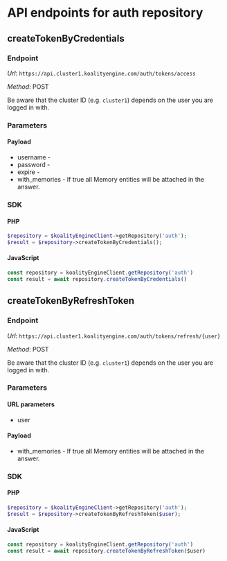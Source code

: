# API endpoints for auth repository


## createTokenByCredentials

### Endpoint

*Url*: ```https://api.cluster1.koalityengine.com/auth/tokens/access```

*Method*: POST

Be aware that the cluster ID (e.g. `cluster1`) depends on the user you are logged in with.

### Parameters

#### Payload
- username - 
- password - 
- expire - 
- with_memories - If true all Memory entities will be attached in the answer.

### SDK

#### PHP
```php
$repository = $koalityEngineClient->getRepository('auth');
$result = $repository->createTokenByCredentials();
```

#### JavaScript

```javascript
const repository = koalityEngineClient.getRepository('auth')
const result = await repository.createTokenByCredentials()
```


## createTokenByRefreshToken

### Endpoint

*Url*: ```https://api.cluster1.koalityengine.com/auth/tokens/refresh/{user}```

*Method*: POST

Be aware that the cluster ID (e.g. `cluster1`) depends on the user you are logged in with.

### Parameters

#### URL parameters
 - user

#### Payload
- with_memories - If true all Memory entities will be attached in the answer.

### SDK

#### PHP
```php
$repository = $koalityEngineClient->getRepository('auth');
$result = $repository->createTokenByRefreshToken($user);
```

#### JavaScript

```javascript
const repository = koalityEngineClient.getRepository('auth')
const result = await repository.createTokenByRefreshToken($user)
```

